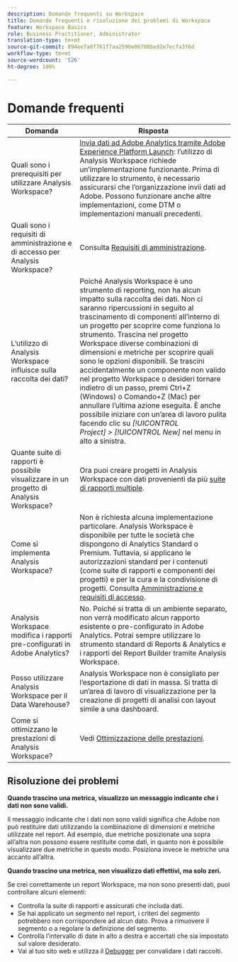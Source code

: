 ```yaml
---
description: Domande frequenti su Workspace
title: Domande frequenti e risoluzione dei problemi di Workspace
feature: Workspace Basics
role: Business Practitioner, Administrator
translation-type: tm+mt
source-git-commit: 894ee7a8f761f7aa2590e06708be82e7ecfa3f6d
workflow-type: tm+mt
source-wordcount: '526'
ht-degree: 100%

---
```



# Domande frequenti

| Domanda | Risposta |
|--- |--- |
| Quali sono i prerequisiti per utilizzare Analysis Workspace? | [Invia dati ad Adobe Analytics tramite Adobe Experience Platform Launch](/help/implement/launch/validate-publish-prod.md): l’utilizzo di Analysis Workspace richiede un’implementazione funzionante. Prima di utilizzare lo strumento, è necessario assicurarsi che l’organizzazione invii dati ad Adobe. Possono funzionare anche altre implementazioni, come DTM o implementazioni manuali precedenti. |
| Quali sono i requisiti di amministrazione e di accesso per Analysis Workspace? | Consulta  [Requisiti di amministrazione](/help/analyze/analysis-workspace/workspace-faq/frequently-asked-questions-analysis-workspace.md). |
| L’utilizzo di Analysis Workspace influisce sulla raccolta dei dati? | Poiché Analysis Workspace è uno strumento di reporting, non ha alcun impatto sulla raccolta dei dati. Non ci saranno ripercussioni in seguito al trascinamento di componenti all’interno di un progetto per scoprire come funziona lo strumento. Trascina nel progetto Workspace diverse combinazioni di dimensioni e metriche per scoprire quali sono le opzioni disponibili. Se trascini accidentalmente un componente non valido nel progetto Workspace o desideri tornare indietro di un passo, premi Ctrl+Z (Windows) o Comando+Z (Mac) per annullare l’ultima azione eseguita. È anche possibile iniziare con un’area di lavoro pulita facendo clic su *[!UICONTROL Project] > [!UICONTROL New]* nel menu in alto a sinistra. |
| Quante suite di rapporti è possibile visualizzare in un progetto di Analysis Workspace? | Ora puoi creare progetti in Analysis Workspace con dati provenienti da più [suite di rapporti multiple](https://docs.adobe.com/content/help/it-IT/analytics/analyze/analysis-workspace/build-workspace-project/multiple-report-suites.html). |
| Come si implementa Analysis Workspace? | Non è richiesta alcuna implementazione particolare. Analysis Workspace è disponibile per tutte le società che dispongono di Analytics Standard o Premium. Tuttavia, si applicano le autorizzazioni standard per i contenuti (come suite di rapporti e componenti dei progetti) e per la cura e la condivisione di progetti. Consulta [Amministrazione e requisiti di accesso](/help/analyze/analysis-workspace/workspace-faq/frequently-asked-questions-analysis-workspace.md). |
| Analysis Workspace modifica i rapporti pre-configurati in Adobe Analytics? | No. Poiché si tratta di un ambiente separato, non verrà modificato alcun rapporto esistente o pre-configurato in Adobe Analytics. Potrai sempre utilizzare lo strumento standard di Reports &amp; Analytics e i rapporti del Report Builder tramite Analysis Workspace. |
| Posso utilizzare Analysis Workspace per il Data Warehouse? | Analysis Workspace non è consigliato per l’esportazione di dati in massa. Si tratta di un’area di lavoro di visualizzazione per la creazione di progetti di analisi con layout simile a una dashboard. |
| Come si ottimizzano le prestazioni di Analysis Workspace? | Vedi [Ottimizzazione delle prestazioni](/help/analyze/analysis-workspace/workspace-faq/optimizing-performance.md). |

## Risoluzione dei problemi

**Quando trascino una metrica, visualizzo un messaggio indicante che i dati non sono validi.**

Il messaggio indicante che i dati non sono validi significa che Adobe non può restituire dati utilizzando la combinazione di dimensioni e metriche utilizzate nel report. Ad esempio, due metriche posizionate una sopra all’altra non possono essere restituite come dati, in quanto non è possibile visualizzare due metriche in questo modo. Posiziona invece le metriche una accanto all’altra.

**Quando trascino una metrica, non visualizzo dati effettivi, ma solo zeri.**

Se crei correttamente un report Workspace, ma non sono presenti dati, puoi controllare alcuni elementi:

* Controlla la suite di rapporti e assicurati che includa dati.
* Se hai applicato un segmento nel report, i criteri del segmento potrebbero non corrispondere ad alcun dato. Prova a rimuovere il segmento o a regolare la definizione del segmento.
* Controlla l’intervallo di date in alto a destra e accertati che sia impostato sul valore desiderato.
* Vai al tuo sito web e utilizza il [Debugger](https://docs.adobe.com/content/help/it-IT/debugger/using/experience-cloud-debugger.html) per convalidare i dati raccolti.